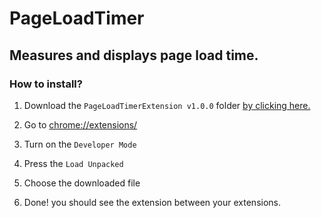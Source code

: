 # PageLoadTimer

## Measures and displays page load time.

### How to install?

1. Download the ```PageLoadTimerExtension v1.0.0``` folder [by clicking here.](https://github.com/devtracer/PageLoadTimerExtension/archive/refs/heads/main.zip)

1. Go to [chrome://extensions/](chrome://extensions/)

2. Turn on the ```Developer Mode```

3. Press the ```Load Unpacked```

4. Choose the downloaded file

5. Done! you should see the extension between your extensions.
